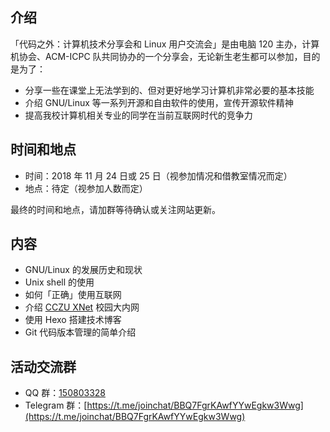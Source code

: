 ## 介绍

「代码之外：计算机技术分享会和 Linux 用户交流会」是由电脑 120 主办，计算机协会、ACM-ICPC 队共同协办的一个分享会，无论新生老生都可以参加，目的是为了：

- 分享一些在课堂上无法学到的、但对更好地学习计算机非常必要的基本技能
- 介绍 GNU/Linux 等一系列开源和自由软件的使用，宣传开源软件精神
- 提高我校计算机相关专业的同学在当前互联网时代的竞争力

## 时间和地点

- 时间：2018 年 11 月 24 日或 25 日（视参加情况和借教室情况而定）
- 地点：待定（视参加人数而定）

最终的时间和地点，请加群等待确认或关注网站更新。

## 内容

- GNU/Linux 的发展历史和现状
- Unix shell 的使用
- 如何「正确」使用互联网
- 介绍 [CCZU XNet](https://xnet.cczu.org) 校园大内网
- 使用 Hexo 搭建技术博客
- Git 代码版本管理的简单介绍

## 活动交流群

- QQ 群：[150803328](http://qm.qq.com/cgi-bin/qm/qr?k=B3WCsmaAQEubvR0buFXbCVpiwNCHHk79)
- Telegram 群：[https://t.me/joinchat/BBQ7FgrKAwfYYwEgkw3Wwg](https://t.me/joinchat/BBQ7FgrKAwfYYwEgkw3Wwg)
